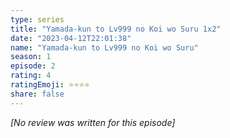 ```yaml
---
type: series
title: "Yamada-kun to Lv999 no Koi wo Suru 1x2"
date: "2023-04-12T22:01:38"
name: "Yamada-kun to Lv999 no Koi wo Suru"
season: 1
episode: 2
rating: 4
ratingEmoji: ⭐️⭐️⭐️⭐️
share: false
---
```


_[No review was written for this episode]_

